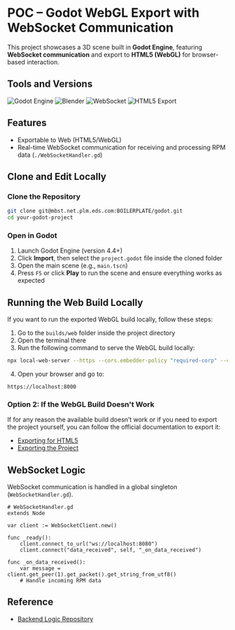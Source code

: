 # POC – Godot WebGL Export with WebSocket Communication

This project showcases a 3D scene built in **Godot Engine**, featuring **WebSocket communication** and export to **HTML5 (WebGL)** for browser-based interaction.

## Tools and Versions

![Godot Engine](https://img.shields.io/badge/Godot-4.4-blue)
![Blender](https://img.shields.io/badge/Blender-4.4-orange)
![WebSocket](https://img.shields.io/badge/WebSocket-GDScript%20Based-purple)
![HTML5 Export](https://img.shields.io/badge/Export-WebGL-green)

## Features

- Exportable to Web (HTML5/WebGL)
- Real-time WebSocket communication for receiving and processing RPM data (`./WebSocketHandler.gd`)

## Clone and Edit Locally

### Clone the Repository

```bash
git clone git@mbst.net.plm.eds.com:BOILERPLATE/godot.git
cd your-godot-project
```

### Open in Godot

1. Launch Godot Engine (version 4.4+)
2. Click **Import**, then select the `project.godot` file inside the cloned folder
3. Open the main scene (e.g., `main.tscn`)
4. Press `F5` or click **Play** to run the scene and ensure everything works as expected

## Running the Web Build Locally

If you want to run the exported WebGL build locally, follow these steps:

1. Go to the `builds/web` folder inside the project directory
2. Open the terminal there
3. Run the following command to serve the WebGL build locally:

```bash
npx local-web-server --https --cors.embedder-policy "required-corp" --cors.opener-policy "same-origin" --directory "."
```

4. Open your browser and go to:

```
https://localhost:8000
```

### Option 2: If the WebGL Build Doesn't Work

If for any reason the available build doesn’t work or if you need to export the project yourself, you can follow the official documentation to export it:

- [Exporting for HTML5](https://docs.godotengine.org/en/stable/tutorials/export/exporting_for_web.html)
- [Exporting the Project](https://docs.godotengine.org/en/stable/tutorials/export/exporting_projects.html)

## WebSocket Logic

WebSocket communication is handled in a global singleton (`WebSocketHandler.gd`).

```gdscript
# WebSocketHandler.gd
extends Node

var client := WebSocketClient.new()

func _ready():
    client.connect_to_url("ws://localhost:8080")
    client.connect("data_received", self, "_on_data_received")

func _on_data_received():
    var message = client.get_peer(1).get_packet().get_string_from_utf8()
    # Handle incoming RPM data
```

## Reference

- [Backend Logic Repository](https://mbst.net.plm.eds.com/BOILERPLATE/backend-3d-web-visualization/-/tree/main?ref_type=heads)
